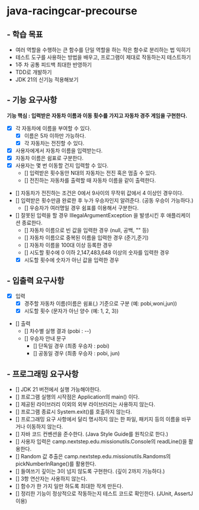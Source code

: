 # java-racingcar-precourse

## - 학습 목표
- 여러 역할을 수행하는 큰 함수를 단일 역할을 하는 작은 함수로 분리하는 법 익히기
- 테스트 도구를 사용하는 방법을 배우고, 프로그램이 제대로 작동하는지 테스트하기
- 1주 차 공통 피드백 최대한 반영하기
- TDD로 개발하기
- JDK 21의 신기능 적용해보기

## - 기능 요구사항
**기능 핵심 : 입력받은 자동차 이름과 이동 횟수를 가지고 자동차 경주 게임을 구현한다.**
- [x] 각 자동차에 이름을 부여할 수 있다.
  - [x] 이름은 5자 이하만 가능하다.
  - [x] 각 자동차는 전진할 수 있다.
- [x] 사용자에게서 자동차 이름을 입력받는다.
- [x] 자동차 이름은 쉼표로 구분한다.
- [x] 사용자는 몇 번 이동할 건지 입력할 수 있다.
  - [] 입력받은 횟수동안 N대의 자동차는 전진 혹은 멈출 수 있다.
  - [] 전진하는 자동차를 출력할 때 자동차 이름을 같이 출력한다.
- [] 자동차가 전진하는 조건은 0에서 9사이의 무작위 값에서 4 이상인 경우이다.
- [] 입력받은 횟수만큼 완료한 후 누가 우승자인지 알려준다. (공동 우승이 가능하다.)
  - [] 우승자가 여러명일 경우 쉼표를 이용해서 구분한다.
- [] 잘못된 입력을 할 경우 IllegalArgumentException 을 발생시킨 후 애플리케이션 종료한다.
    - [] 자동차 이름으로 빈 값을 입력한 경우 (null, 공백, "" 등)
    - [] 자동차 이름으로 중복된 이름을 입력한 경우 (준기,준기)
    - [] 자동차 이름을 100대 이상 등록한 경우
    - [] 시도할 횟수에 0 이하 2,147,483,648 이상의 숫자를 입력한 경우
    - [x] 시도할 횟수에 숫자가 아닌 값을 입력한 경우

## - 입출력 요구사항
- [x] 입력
  - [x] 경주할 자동차 이름(이름은 쉼표(,) 기준으로 구분 (예: pobi,woni,jun))
  - [x] 시도할 횟수 (문자가 아닌 양수 (예: 1, 2, 3))
- [] 출력
  - [] 차수별 실행 결과 (pobi : --)
  - [] 우승자 안내 문구
    - [] 단독일 경우 (최종 우승자 : pobi)
    - [] 공동일 경우 (최종 우승자 : pobi, jun)

## - 프로그래밍 요구사항
- [] JDK 21 버전에서 실행 가능해야한다.
- [] 프로그램 실행의 시작점은 Application의 main() 이다.
- [] 제공된 라이브러리 이외의 외부 라이브러리는 사용하지 않는다.
- [] 프로그램 종료시 System.exit()를 호출하지 않는다.
- [] 프로그래밍 요구 사항에서 달리 명시하지 않는 한 파일, 패키지 등의 이름을 바꾸거나 이동하지 않는다.
- [] 자바 코드 컨벤션을 준수한다. (Java Style Guide를 원칙으로 한다.)
- [] 사용자 입력은 camp.nextstep.edu.missionutils.Console의 readLine()을 활용한다.
- [] Random 값 추출은 camp.nextstep.edu.missionutils.Randoms의 pickNumberInRange()를 활용한다.
- [] 들여쓰기 깊이는 3이 넘지 않도록 구현한다. (깊이 2까지 가능하다.)
- [] 3항 연산자는 사용하지 않는다.
- [] 함수가 한 가지 일만 하도록 최대한 작게 만든다.
- [] 정리한 기능이 정상적으로 작동하는지 테스트 코드로 확인한다. (JUnit, AssertJ 이용)